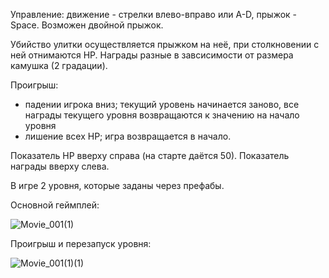 Управление: движение - стрелки влево-вправо или A-D, прыжок - Space.
Возможен двойной прыжок.

Убийство улитки осуществляется прыжком на неё, при столкновении с ней отнимаются HP.
Награды разные в завсисимости от размера камушка (2 градации).

Проигрыш:
- падении игрока вниз; текущий уровень начинается заново, все награды текущего уровня возвращаются к значению на начало уровня
- лишение всех HP; игра возвращается в начало.

Показатель HP вверху справа (на старте даётся 50).
Показатель награды вверху слева.




В игре 2 уровня, которые заданы через префабы.

Основной геймплей:

![Movie_001(1)](https://github.com/user-attachments/assets/e7ec00fd-35da-466b-a7c8-1dd0d5c77487)

Проигрыш и перезапуск уровня:

![Movie_001(1)(1)](https://github.com/user-attachments/assets/44c1ba13-9d3e-4735-bfb1-365340e36180)



